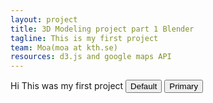 ```yaml
---
layout: project
title: 3D Modeling project part 1 Blender
tagline: This is my first project
team: Moa(moa at kth.se)
resources: d3.js and google maps API
---
```


Hi This was my first project
<button type="button" class="btn btn-default">Default</button>
<button type="button" class="btn btn-primary">Primary</button>
